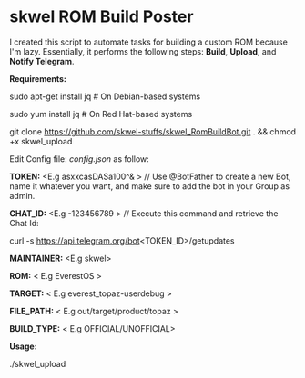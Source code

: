 # skwel ROM Build Poster #


I created this script to automate tasks for building a custom ROM because I'm lazy. Essentially, it performs the following steps: **Build**, **Upload**, and **Notify Telegram**.



**Requirements:**


sudo apt-get install jq  # On Debian-based systems

sudo yum install jq      # On Red Hat-based systems


git clone https://github.com/skwel-stuffs/skwel_RomBuildBot.git . && chmod +x skwel_upload





Edit Config file: _config.json_ as follow:




**TOKEN:** <E.g asxxcasDASa100^& > // Use @BotFather to create a new Bot, name it whatever you want, and make sure to add the bot in your Group as admin. 

**CHAT_ID:** <E.g -123456789 > // Execute this command and retrieve the Chat Id: 

curl -s https://api.telegram.org/bot<TOKEN_ID>/getupdates



**MAINTAINER:** <E.g skwel> 

**ROM:** < E.g EverestOS >

**TARGET:** < E.g everest_topaz-userdebug >

**FILE_PATH:** < E.g out/target/product/topaz >

**BUILD_TYPE:** < E.g OFFICIAL/UNOFFICIAL>





**Usage:**

./skwel_upload
